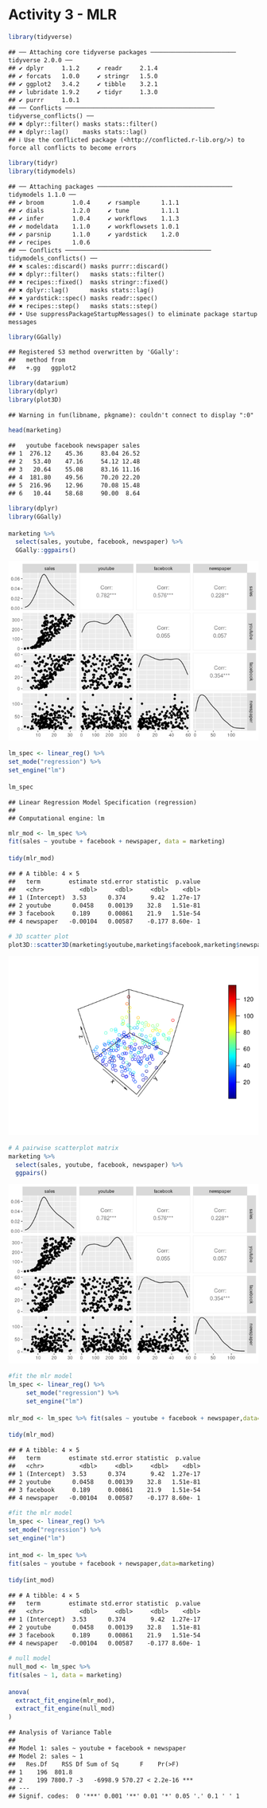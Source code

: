 Activity 3 - MLR
================

``` r
library(tidyverse)
```

    ## ── Attaching core tidyverse packages ──────────────────────── tidyverse 2.0.0 ──
    ## ✔ dplyr     1.1.2     ✔ readr     2.1.4
    ## ✔ forcats   1.0.0     ✔ stringr   1.5.0
    ## ✔ ggplot2   3.4.2     ✔ tibble    3.2.1
    ## ✔ lubridate 1.9.2     ✔ tidyr     1.3.0
    ## ✔ purrr     1.0.1     
    ## ── Conflicts ────────────────────────────────────────── tidyverse_conflicts() ──
    ## ✖ dplyr::filter() masks stats::filter()
    ## ✖ dplyr::lag()    masks stats::lag()
    ## ℹ Use the conflicted package (<http://conflicted.r-lib.org/>) to force all conflicts to become errors

``` r
library(tidyr)
library(tidymodels)
```

    ## ── Attaching packages ────────────────────────────────────── tidymodels 1.1.0 ──
    ## ✔ broom        1.0.4     ✔ rsample      1.1.1
    ## ✔ dials        1.2.0     ✔ tune         1.1.1
    ## ✔ infer        1.0.4     ✔ workflows    1.1.3
    ## ✔ modeldata    1.1.0     ✔ workflowsets 1.0.1
    ## ✔ parsnip      1.1.0     ✔ yardstick    1.2.0
    ## ✔ recipes      1.0.6     
    ## ── Conflicts ───────────────────────────────────────── tidymodels_conflicts() ──
    ## ✖ scales::discard() masks purrr::discard()
    ## ✖ dplyr::filter()   masks stats::filter()
    ## ✖ recipes::fixed()  masks stringr::fixed()
    ## ✖ dplyr::lag()      masks stats::lag()
    ## ✖ yardstick::spec() masks readr::spec()
    ## ✖ recipes::step()   masks stats::step()
    ## • Use suppressPackageStartupMessages() to eliminate package startup messages

``` r
library(GGally)
```

    ## Registered S3 method overwritten by 'GGally':
    ##   method from   
    ##   +.gg   ggplot2

``` r
library(datarium)
library(dplyr)
library(plot3D)
```

    ## Warning in fun(libname, pkgname): couldn't connect to display ":0"

``` r
head(marketing)
```

    ##   youtube facebook newspaper sales
    ## 1  276.12    45.36     83.04 26.52
    ## 2   53.40    47.16     54.12 12.48
    ## 3   20.64    55.08     83.16 11.16
    ## 4  181.80    49.56     70.20 22.20
    ## 5  216.96    12.96     70.08 15.48
    ## 6   10.44    58.68     90.00  8.64

``` r
library(dplyr)
library(GGally)

marketing %>%
  select(sales, youtube, facebook, newspaper) %>%
  GGally::ggpairs()
```

![](activity03_files/figure-gfm/unnamed-chunk-2-1.png)<!-- -->

``` r
lm_spec <- linear_reg() %>%
set_mode("regression") %>%
set_engine("lm")

lm_spec
```

    ## Linear Regression Model Specification (regression)
    ## 
    ## Computational engine: lm

``` r
mlr_mod <- lm_spec %>% 
fit(sales ~ youtube + facebook + newspaper, data = marketing)

tidy(mlr_mod)
```

    ## # A tibble: 4 × 5
    ##   term        estimate std.error statistic  p.value
    ##   <chr>          <dbl>     <dbl>     <dbl>    <dbl>
    ## 1 (Intercept)  3.53      0.374       9.42  1.27e-17
    ## 2 youtube      0.0458    0.00139    32.8   1.51e-81
    ## 3 facebook     0.189     0.00861    21.9   1.51e-54
    ## 4 newspaper   -0.00104   0.00587    -0.177 8.60e- 1

``` r
# 3D scatter plot
plot3D::scatter3D(marketing$youtube,marketing$facebook,marketing$newspaper)
```

![](activity03_files/figure-gfm/unnamed-chunk-4-1.png)<!-- -->

``` r
# A pairwise scatterplot matrix
marketing %>%
  select(sales, youtube, facebook, newspaper) %>%
  ggpairs()
```

![](activity03_files/figure-gfm/unnamed-chunk-5-1.png)<!-- -->

``` r
#fit the mlr model
lm_spec <- linear_reg() %>%
     set_mode("regression") %>%
     set_engine("lm")
 
mlr_mod <- lm_spec %>% fit(sales ~ youtube + facebook + newspaper,data=marketing)
 
tidy(mlr_mod)
```

    ## # A tibble: 4 × 5
    ##   term        estimate std.error statistic  p.value
    ##   <chr>          <dbl>     <dbl>     <dbl>    <dbl>
    ## 1 (Intercept)  3.53      0.374       9.42  1.27e-17
    ## 2 youtube      0.0458    0.00139    32.8   1.51e-81
    ## 3 facebook     0.189     0.00861    21.9   1.51e-54
    ## 4 newspaper   -0.00104   0.00587    -0.177 8.60e- 1

``` r
#fit the mlr model
lm_spec <- linear_reg() %>%
set_mode("regression") %>%
set_engine("lm")

int_mod <- lm_spec %>% 
fit(sales ~ youtube + facebook + newspaper,data=marketing)

tidy(int_mod)
```

    ## # A tibble: 4 × 5
    ##   term        estimate std.error statistic  p.value
    ##   <chr>          <dbl>     <dbl>     <dbl>    <dbl>
    ## 1 (Intercept)  3.53      0.374       9.42  1.27e-17
    ## 2 youtube      0.0458    0.00139    32.8   1.51e-81
    ## 3 facebook     0.189     0.00861    21.9   1.51e-54
    ## 4 newspaper   -0.00104   0.00587    -0.177 8.60e- 1

``` r
# null model
null_mod <- lm_spec %>% 
fit(sales ~ 1, data = marketing)

anova(
  extract_fit_engine(mlr_mod),
  extract_fit_engine(null_mod)
)
```

    ## Analysis of Variance Table
    ## 
    ## Model 1: sales ~ youtube + facebook + newspaper
    ## Model 2: sales ~ 1
    ##   Res.Df    RSS Df Sum of Sq      F    Pr(>F)    
    ## 1    196  801.8                                  
    ## 2    199 7800.7 -3   -6998.9 570.27 < 2.2e-16 ***
    ## ---
    ## Signif. codes:  0 '***' 0.001 '**' 0.01 '*' 0.05 '.' 0.1 ' ' 1
